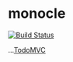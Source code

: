 # monocle

<p>

  <a href="https://s3-eu-west-1.amazonaws.com/lambci-buildresults-1ddodjj2jkyp5/gh/zackferrofields/monocle/branches/develop/f60341525b46dd953bbf183010bbd51e.html">
    <img alt="Build Status" src="https://s3-eu-west-1.amazonaws.com/lambci-buildresults-1ddodjj2jkyp5/gh/zackferrofields/monocle/branches/develop/9fd1de0e91641b5677e9135ce8a4522f.svg">
  </a>

</p>

...[TodoMVC](https://zackferrofields.github.io/monocle/ "TodoMVC")

